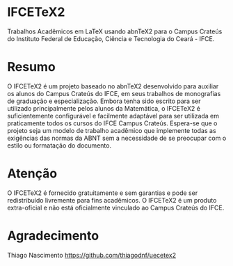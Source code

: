 # IFCETeX2
Trabalhos Acadêmicos em LaTeX usando abnTeX2 para o Campus Crateús do Instituto Federal de Educação, Ciência e Tecnologia do Ceará - IFCE.
# Resumo
O IFCETeX2 é um projeto baseado no abnTeX2 desenvolvido para auxiliar os alunos do Campus Crateús do IFCE, em seus trabalhos de monografias de graduação e especialização. Embora tenha sido escrito para ser utilizado principalmente pelos alunos da Matemática, o IFCETeX2 é suficientemente configurável e facilmente adaptável para ser utilizada em praticamente todos os cursos do IFCE Campus Crateús. Espera-se que o projeto seja um modelo de trabalho acadêmico que implemente todas as exigências das normas da ABNT sem a necessidade de se preocupar com o estilo ou formatação do documento.
# Atenção
O IFCETeX2 é fornecido gratuitamente e sem garantias e pode ser redistribuído livremente para fins acadêmicos. O IFCETeX2 é um produto extra-oficial e não está oficialmente vinculado ao Campus Crateús do IFCE.
# Agradecimento
Thiago Nascimento
https://github.com/thiagodnf/uecetex2
